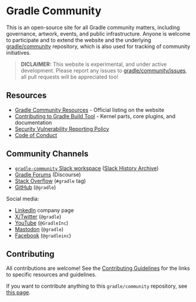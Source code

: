 # Gradle Community

This is an open-source site for all Gradle community
matters, including governance, artwork, events, and public infrastructure.
Anyone is welcome to participate and to extend the website and
the underlying [gradle/community](https://github.com/gradle/community) repository,
which is also used for tracking of community initiatives.

> **DICLAIMER:** This website is experimental, and under active development.
> Please report any issues to [gradle/community/issues](https://github.com/gradle/community/issues),
> all pull requests will be appreciated too!

## Resources

- [Gradle Community Resources](https://gradle.org/resources/) -
Official listing on the website
- [Contributing to Gradle Build Tool](https://github.com/gradle/gradle/blob/master/CONTRIBUTING.md) -
  Kernel parts, core plugins, and documentation
- [Security Vulnerability Reporting Policy](https://github.com/gradle/gradle/security/policy)
- [Code of Conduct](https://gradle.org/conduct/)

## Community Channels

- [`gradle-community` Slack workspace](https://gradle.com/slack-invite)
  ([Slack History Archive](https://www.linen.dev/s/gradle-community))
- [Gradle Forums](https://discuss.gradle.org/) (Discourse)
- [Stack Overflow](https://stackoverflow.com/questions/tagged/gradle) (`#gradle` tag)
- [GitHub](https://github.com/gradle/gradle) (`@gradle`)

Social media:

- [LinkedIn](https://www.linkedin.com/company/gradle) company page
- [X/Twitter](https://twitter.com/gradle) (`@gradle`)
- [YouTube](https://www.youtube.com/channel/) (`@GradleInc`)
- [Mastodon](https://mastodon.social/@Gradle) (`@gradle`)
- [Facebook](https://www.facebook.com/gradleinc) (`@gradleinc`)

## Contributing

All contributions are welcome!
See the [Contributing Guidelines](./contributing/README.md) for the links to specific resources and guidelines.

If you want to contribute anything to this `gradle/community` repository,
see [this page](./CONTRIBUTING.md).
